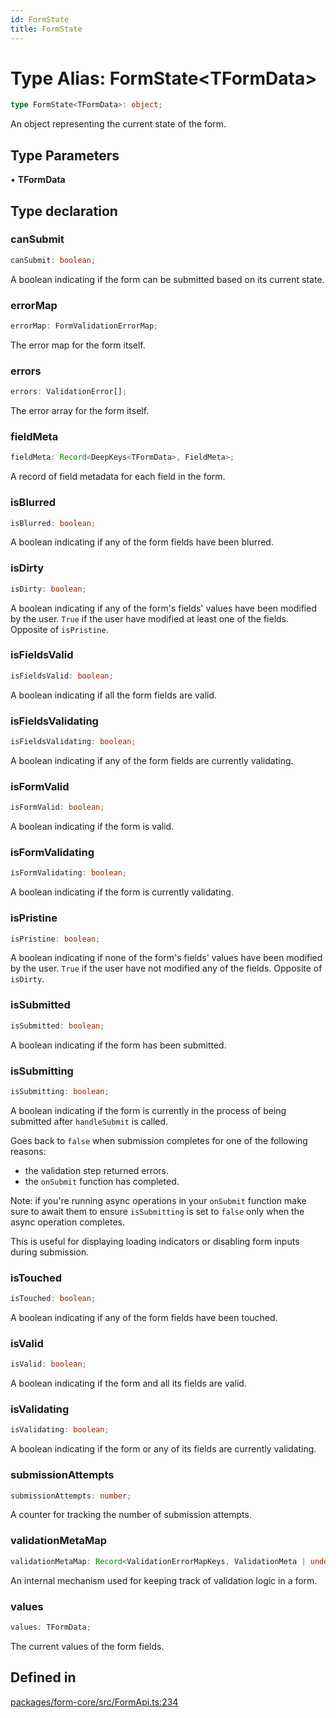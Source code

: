 ```yaml
---
id: FormState
title: FormState
---
```


# Type Alias: FormState\<TFormData\>

```ts
type FormState<TFormData>: object;
```

An object representing the current state of the form.

## Type Parameters

• **TFormData**

## Type declaration

### canSubmit

```ts
canSubmit: boolean;
```

A boolean indicating if the form can be submitted based on its current state.

### errorMap

```ts
errorMap: FormValidationErrorMap;
```

The error map for the form itself.

### errors

```ts
errors: ValidationError[];
```

The error array for the form itself.

### fieldMeta

```ts
fieldMeta: Record<DeepKeys<TFormData>, FieldMeta>;
```

A record of field metadata for each field in the form.

### isBlurred

```ts
isBlurred: boolean;
```

A boolean indicating if any of the form fields have been blurred.

### isDirty

```ts
isDirty: boolean;
```

A boolean indicating if any of the form's fields' values have been modified by the user. `True` if the user have modified at least one of the fields. Opposite of `isPristine`.

### isFieldsValid

```ts
isFieldsValid: boolean;
```

A boolean indicating if all the form fields are valid.

### isFieldsValidating

```ts
isFieldsValidating: boolean;
```

A boolean indicating if any of the form fields are currently validating.

### isFormValid

```ts
isFormValid: boolean;
```

A boolean indicating if the form is valid.

### isFormValidating

```ts
isFormValidating: boolean;
```

A boolean indicating if the form is currently validating.

### isPristine

```ts
isPristine: boolean;
```

A boolean indicating if none of the form's fields' values have been modified by the user. `True` if the user have not modified any of the fields. Opposite of `isDirty`.

### isSubmitted

```ts
isSubmitted: boolean;
```

A boolean indicating if the form has been submitted.

### isSubmitting

```ts
isSubmitting: boolean;
```

A boolean indicating if the form is currently in the process of being submitted after `handleSubmit` is called.

Goes back to `false` when submission completes for one of the following reasons:
- the validation step returned errors.
- the `onSubmit` function has completed.

Note: if you're running async operations in your `onSubmit` function make sure to await them to ensure `isSubmitting` is set to `false` only when the async operation completes.

This is useful for displaying loading indicators or disabling form inputs during submission.

### isTouched

```ts
isTouched: boolean;
```

A boolean indicating if any of the form fields have been touched.

### isValid

```ts
isValid: boolean;
```

A boolean indicating if the form and all its fields are valid.

### isValidating

```ts
isValidating: boolean;
```

A boolean indicating if the form or any of its fields are currently validating.

### submissionAttempts

```ts
submissionAttempts: number;
```

A counter for tracking the number of submission attempts.

### validationMetaMap

```ts
validationMetaMap: Record<ValidationErrorMapKeys, ValidationMeta | undefined>;
```

An internal mechanism used for keeping track of validation logic in a form.

### values

```ts
values: TFormData;
```

The current values of the form fields.

## Defined in

[packages/form-core/src/FormApi.ts:234](https://github.com/TanStack/form/blob/main/packages/form-core/src/FormApi.ts#L234)
